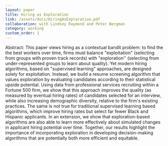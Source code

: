 ```yaml
---
layout: paper
title: Hiring as Exploration
link: /assets/docs/HiringAsExploration.pdf
collaboration: with Lindsey Raymond and Peter Bergman
category: working
custom_order: 1
---
```

<div>
  <p><span class="font-medium">Abstract: </span>This paper views hiring as a contextual bandit problem: to find the the best workers over time, firms must balance "exploitation" (selecting from groups with proven track records) with "exploration'' (selecting from under-represented groups to learn about quality).  Yet modern hiring algorithms, based on "supervised learning" approaches, are designed solely for exploitation.  Instead, we build a resume screening algorithm that values exploration by evaluating candidates according to their statistical upside potential.  Using data from professional services recruiting within a Fortune 500 firm, we show that this approach improves the quality (as measured by eventual hiring rates) of candidates selected for an interview, while also increasing demographic diversity, relative to the firm's existing practices.  The same is not true for traditional supervised learning based algorithms, which improve hiring rates but select far fewer Black and Hispanic applicants.  In an extension, we show that exploration-based algorithms are also able to learn more effectively about simulated changes in applicant hiring potential over time. Together, our results highlight the importance of incorporating exploration in developing decision-making algorithms that are potentially both more efficient and equitable.</p>
</div>
